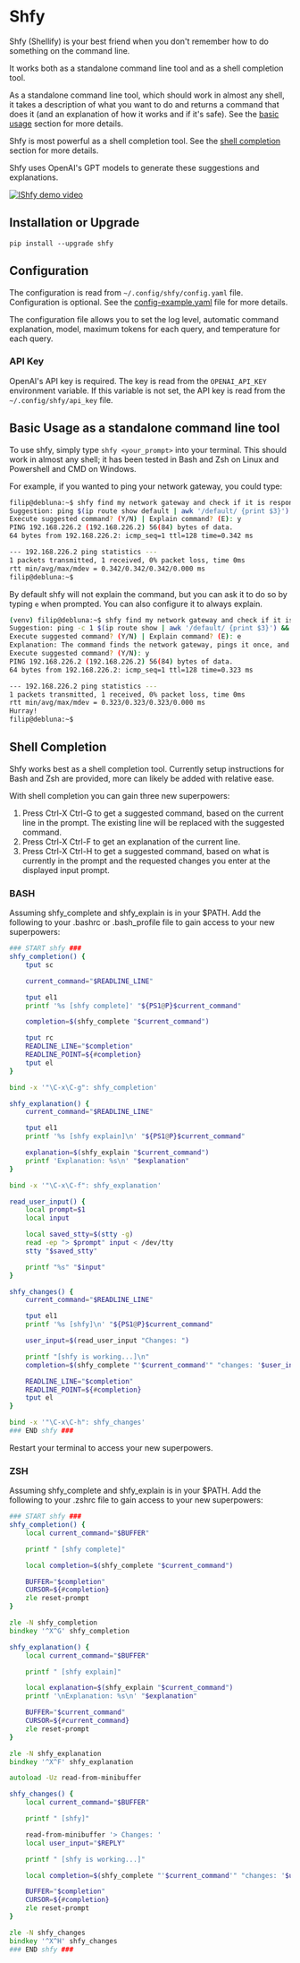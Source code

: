 # Shfy
Shfy (Shellify) is your best friend when you don't remember how to do something on the command line. 

It works both as a standalone command line tool and as a shell completion tool.

As a standalone command line tool, which should work in almost any shell, it takes a description of what you want to do and returns a command that does it (and an explanation of how it works and if it's safe). See the [basic usage](#basic-usage-as-a-standalone-command-line-tool) section for more details.

Shfy is most powerful as a shell completion tool. See the [shell completion](#shell-completion) section for more details.

Shfy uses OpenAI's GPT models to generate these suggestions and explanations.

[![IShfy demo video](https://img.youtube.com/vi/uYIzrmKmMNc/0.jpg)](https://www.youtube.com/watch?v=uYIzrmKmMNc)

## Installation or Upgrade
`pip install --upgrade shfy`

## Configuration
The configuration is read from `~/.config/shfy/config.yaml` file. Configuration is optional. See the [config-example.yaml](resources/config-example.yaml) file for more details.

The configuration file allows you to set the log level, automatic command explanation, model, maximum tokens for each query, and temperature for each query.

### API Key
OpenAI's API key is required. 
The key is read from the `OPENAI_API_KEY` environment variable. If this variable is not set, the API key is read from the `~/.config/shfy/api_key` file.

## Basic Usage as a standalone command line tool
To use shfy, simply type `shfy <your_prompt>` into your terminal. This should work in almost any shell; it has been tested in Bash and Zsh on Linux and Powershell and CMD on Windows.

For example, if you wanted to ping your network gateway, you could type:

```bash
filip@debluna:~$ shfy find my network gateway and check if it is responding
Suggestion: ping $(ip route show default | awk '/default/ {print $3}') -c 1
Execute suggested command? (Y/N) | Explain command? (E): y
PING 192.168.226.2 (192.168.226.2) 56(84) bytes of data.
64 bytes from 192.168.226.2: icmp_seq=1 ttl=128 time=0.342 ms

--- 192.168.226.2 ping statistics ---
1 packets transmitted, 1 received, 0% packet loss, time 0ms
rtt min/avg/max/mdev = 0.342/0.342/0.342/0.000 ms
filip@debluna:~$

```
By default shfy will not explain the command, but you can ask it to do so by typing `e` when prompted. You can also configure it to always explain.

```bash
(venv) filip@debluna:~$ shfy find my network gateway and check if it is responding. Say Hurray! if it is, and something is not right when it is not
Suggestion: ping -c 1 $(ip route show | awk '/default/ {print $3}') && echo "Hurray!" || echo "Something is not right"
Execute suggested command? (Y/N) | Explain command? (E): e
Explanation: The command finds the network gateway, pings it once, and outputs "Hurray!" if it responds, and "Something is not right" if it does not. It is safe to use. Task fulfilled.
Execute suggested command? (Y/N): y
PING 192.168.226.2 (192.168.226.2) 56(84) bytes of data.
64 bytes from 192.168.226.2: icmp_seq=1 ttl=128 time=0.323 ms

--- 192.168.226.2 ping statistics ---
1 packets transmitted, 1 received, 0% packet loss, time 0ms
rtt min/avg/max/mdev = 0.323/0.323/0.323/0.000 ms
Hurray!
filip@debluna:~$
```

## Shell Completion
Shfy works best as a shell completion tool. Currently setup instructions for Bash and Zsh are provided, more can likely be added with relative ease.

With shell completion you can gain three new superpowers:
1. Press Ctrl-X Ctrl-G to get a suggested command, based on the current line in the prompt. The existing line will be replaced with the suggested command.
2. Press Ctrl-X Ctrl-F to get an explanation of the current line.
3. Press Ctrl-X Ctrl-H to get a suggested command, based on what is currently in the prompt and the requested changes you enter at the displayed input prompt.

### BASH
Assuming shfy_complete and shfy_explain is in your $PATH. Add the following to your .bashrc or .bash_profile file to gain access to your new superpowers:
```bash
### START shfy ###
shfy_completion() {
    tput sc

    current_command="$READLINE_LINE"

    tput el1
    printf '%s [shfy complete]' "${PS1@P}$current_command"

    completion=$(shfy_complete "$current_command")

    tput rc
    READLINE_LINE="$completion"
    READLINE_POINT=${#completion}
    tput el
}

bind -x '"\C-x\C-g": shfy_completion'

shfy_explanation() {
    current_command="$READLINE_LINE"

    tput el1
    printf '%s [shfy explain]\n' "${PS1@P}$current_command"

    explanation=$(shfy_explain "$current_command")
    printf 'Explanation: %s\n' "$explanation"
}

bind -x '"\C-x\C-f": shfy_explanation'

read_user_input() {
    local prompt=$1
    local input

    local saved_stty=$(stty -g)
    read -ep "> $prompt" input < /dev/tty
    stty "$saved_stty"

    printf "%s" "$input"
}

shfy_changes() {
    current_command="$READLINE_LINE"

    tput el1
    printf '%s [shfy]\n' "${PS1@P}$current_command"

    user_input=$(read_user_input "Changes: ")

    printf "[shfy is working...]\n"
    completion=$(shfy_complete "'$current_command'" "changes: '$user_input'")

    READLINE_LINE="$completion"
    READLINE_POINT=${#completion}
    tput el
}

bind -x '"\C-x\C-h": shfy_changes'
### END shfy ###
```
Restart your terminal to access your new superpowers.

### ZSH
Assuming shfy_complete and shfy_explain is in your $PATH. Add the following to your .zshrc file to gain access to your new superpowers:
```zsh
### START shfy ###
shfy_completion() {
    local current_command="$BUFFER"

    printf " [shfy complete]"

    local completion=$(shfy_complete "$current_command")

    BUFFER="$completion"
    CURSOR=${#completion}
    zle reset-prompt
}

zle -N shfy_completion
bindkey '^X^G' shfy_completion

shfy_explanation() {
    local current_command="$BUFFER"

    printf " [shfy explain]"

    local explanation=$(shfy_explain "$current_command")
    printf '\nExplanation: %s\n' "$explanation"

    BUFFER="$current_command"
    CURSOR=${#current_command}
    zle reset-prompt
}

zle -N shfy_explanation
bindkey '^X^F' shfy_explanation

autoload -Uz read-from-minibuffer

shfy_changes() {
    local current_command="$BUFFER"

    printf " [shfy]"

    read-from-minibuffer '> Changes: '
    local user_input="$REPLY"

    printf " [shfy is working...]"

    local completion=$(shfy_complete "'$current_command'" "changes: '$user_input'")

    BUFFER="$completion"
    CURSOR=${#completion}
    zle reset-prompt
}

zle -N shfy_changes
bindkey '^X^H' shfy_changes
### END shfy ###
```
